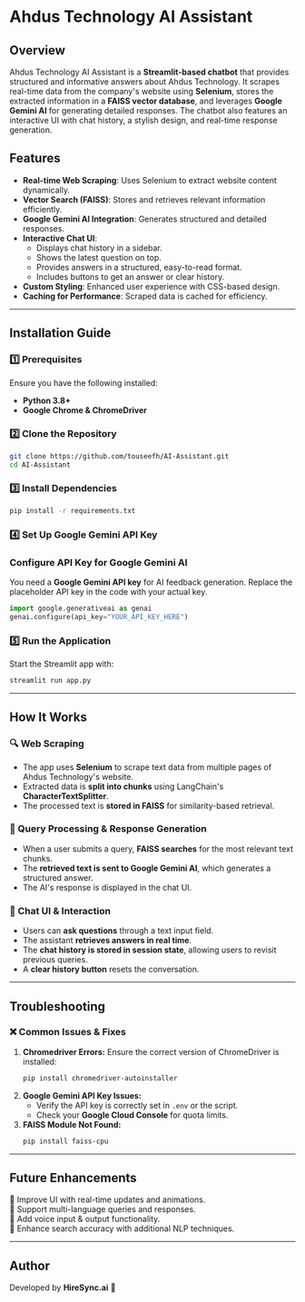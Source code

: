# Ahdus Technology AI Assistant

## Overview
Ahdus Technology AI Assistant is a **Streamlit-based chatbot** that provides structured and informative answers about Ahdus Technology. It scrapes real-time data from the company's website using **Selenium**, stores the extracted information in a **FAISS vector database**, and leverages **Google Gemini AI** for generating detailed responses. The chatbot also features an interactive UI with chat history, a stylish design, and real-time response generation.

## Features
- **Real-time Web Scraping**: Uses Selenium to extract website content dynamically.
- **Vector Search (FAISS)**: Stores and retrieves relevant information efficiently.
- **Google Gemini AI Integration**: Generates structured and detailed responses.
- **Interactive Chat UI**:
  - Displays chat history in a sidebar.
  - Shows the latest question on top.
  - Provides answers in a structured, easy-to-read format.
  - Includes buttons to get an answer or clear history.
- **Custom Styling**: Enhanced user experience with CSS-based design.
- **Caching for Performance**: Scraped data is cached for efficiency.

---

## Installation Guide
### 1️⃣ Prerequisites
Ensure you have the following installed:
- **Python 3.8+**
- **Google Chrome & ChromeDriver**

### 2️⃣ Clone the Repository
```bash
git clone https://github.com/touseefh/AI-Assistant.git
cd AI-Assistant
```

### 3️⃣ Install Dependencies

```sh
pip install -r requirements.txt
```

### 4️⃣ Set Up Google Gemini API Key
### Configure API Key for Google Gemini AI
You need a **Google Gemini API key** for AI feedback generation. Replace the placeholder API key in the code with your actual key.
```python
import google.generativeai as genai
genai.configure(api_key="YOUR_API_KEY_HERE")
```


### 5️⃣ Run the Application
Start the Streamlit app with:
```bash
streamlit run app.py
```

---

## How It Works
### 🔍 Web Scraping
- The app uses **Selenium** to scrape text data from multiple pages of Ahdus Technology's website.
- Extracted data is **split into chunks** using LangChain's **CharacterTextSplitter**.
- The processed text is **stored in FAISS** for similarity-based retrieval.

### 📡 Query Processing & Response Generation
- When a user submits a query, **FAISS searches** for the most relevant text chunks.
- The **retrieved text is sent to Google Gemini AI**, which generates a structured answer.
- The AI's response is displayed in the chat UI.

### 💬 Chat UI & Interaction
- Users can **ask questions** through a text input field.
- The assistant **retrieves answers in real time**.
- The **chat history is stored in session state**, allowing users to revisit previous queries.
- A **clear history button** resets the conversation.


---

## Troubleshooting
### ❌ Common Issues & Fixes
1. **Chromedriver Errors:** Ensure the correct version of ChromeDriver is installed:
   ```bash
   pip install chromedriver-autoinstaller
   ```
2. **Google Gemini API Key Issues:**
   - Verify the API key is correctly set in `.env` or the script.
   - Check your **Google Cloud Console** for quota limits.
3. **FAISS Module Not Found:**
   ```bash
   pip install faiss-cpu
   ```

---

## Future Enhancements
🔹 Improve UI with real-time updates and animations.  
🔹 Support multi-language queries and responses.  
🔹 Add voice input & output functionality.  
🔹 Enhance search accuracy with additional NLP techniques.  

---

## Author
Developed by **HireSync.ai** 🚀


